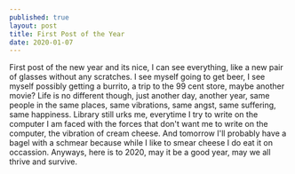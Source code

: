 ```yaml
---
published: true
layout: post
title: First Post of the Year
date: 2020-01-07
---
```

First post of the new year and its nice, I can see everything, like a new pair of glasses without any scratches.  I see myself going to get beer, I see myself possibly getting a burrito, a trip to the 99 cent store, maybe another movie?  Life is no different though, just another day, another year, same people in the same places, same vibrations, same angst, same suffering, same happiness.  Library still urks me, everytime I try to write on the computer I am faced with the forces that don't want me to write on the computer, the vibration of cream cheese.  And tomorrow I'll probably have a bagel with a schmear because while I like to smear cheese I do eat it on occassion.  Anyways, here is to 2020, may it be a good year, may we all thrive and survive.  

